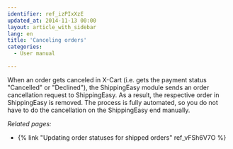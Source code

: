 ```yaml
---
identifier: ref_izPIxXzE
updated_at: 2014-11-13 00:00
layout: article_with_sidebar
lang: en
title: 'Canceling orders'
categories:
  - User manual

---
```



When an order gets canceled in X-Cart (i.e. gets the payment status "Cancelled" or "Declined"), the ShippingEasy module sends an order cancellation request to ShippingEasy. As a result, the respective order in ShippingEasy is removed. The process is fully automated, so you do not have to do the cancellation on the ShippingEasy end manually.

_Related pages:_

*   {% link "Updating order statuses for shipped orders" ref_vFSh6V7O %}
